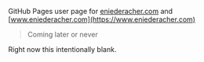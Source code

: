 
GitHub Pages user page for
[eniederacher.com](https://eniederacher.com) and
[www.eniederacher.com](https://www.eniederacher.com)

> Coming later or never

Right now this intentionally blank.
